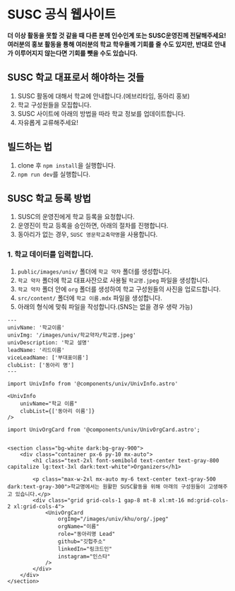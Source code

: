 # SUSC 공식 웹사이트

**더 이상 활동을 못할 것 같을 때 다른 분께 인수인계 또는 SUSC운영진께 전달해주세요!**  
**여러분의 홍보 활동을 통해 여러분의 학교 학우들께 기회를 줄 수도 있지만, 반대로 안내가 이루어지지 않는다면 기회를 뺏을 수도 있습니다.**

## SUSC 학교 대표로서 해야하는 것들
1. SUSC 활동에 대해서 학교에 안내합니다.(에브리타임, 동아리 홍보)
2. 학교 구성원들을 모집합니다.
3. SUSC 사이트에 아래의 방법을 따라 학교 정보를 업데이트합니다.
4. 자유롭게 교류해주세요!

## 빌드하는 법
1. clone 후 `npm install`을 실행합니다.
2. `npm run dev`를 실행합니다.

## SUSC 학교 등록 방법

1. SUSC의 운영진에게 학교 등록을 요청합니다.
2. 운영진이 학교 등록을 승인하면, 아래의 절차를 진행합니다.
3. 동아리가 없는 경우, `SUSC 영문학교축약명`을 사용합니다.

### 1. 학교 데이터를 입력합니다.

1. `public/images/univ/` 폴더에 `학교 약자` 폴더를 생성합니다.
2. `학교 약자` 폴더에 학교 대표사잔으로 사용될 `학교명.jpeg` 파일을 생성합니다.
3. `학교 약자` 폴더 안에 `org` 폴더를 생성하여 학교 구성원들의 사진을 업로드합니다.
4. `src/content/` 폴더에 `학교 이름.mdx` 파일을 생성합니다.
5. 아래의 형식에 맞춰 파일을 작성합니다.(SNS는 없을 경우 생략 가능)


```mdx
---
univName: '학교이름'
univImg: '/images/univ/학교약자/학교명.jpeg'
univDescription: '학교 설명'
leadName: '리드이름'
viceLeadName: ['부대표이름']
clubList: ['동아리 명']
---

import UnivInfo from '@components/univ/UnivInfo.astro'

<UnivInfo
	univName="학교 이름"
	clubList={['동아리 이름']}
/>

import UnivOrgCard from '@components/univ/UnivOrgCard.astro';


<section class="bg-white dark:bg-gray-900">
	<div class="container px-6 py-10 mx-auto">
		<h1 class="text-2xl font-semibold text-center text-gray-800 capitalize lg:text-3xl dark:text-white">Organizers</h1>

		<p class="max-w-2xl mx-auto my-6 text-center text-gray-500 dark:text-gray-300">학교명에서는 원활한 SUSC활동을 위해 아래의 구성원들이 고생해주고 있습니다.</p>
		<div class="grid grid-cols-1 gap-8 mt-8 xl:mt-16 md:grid-cols-2 xl:grid-cols-4">
			<UnivOrgCard 
				orgImg="/images/univ/khu/org/.jpeg"
				orgName="이름"
				role="동아리명 Lead"
				github="깃헙주소"
				linkedIn="링크드인"
				instagram="인스타"
			/>
		</div>
	</div>
</section>
```